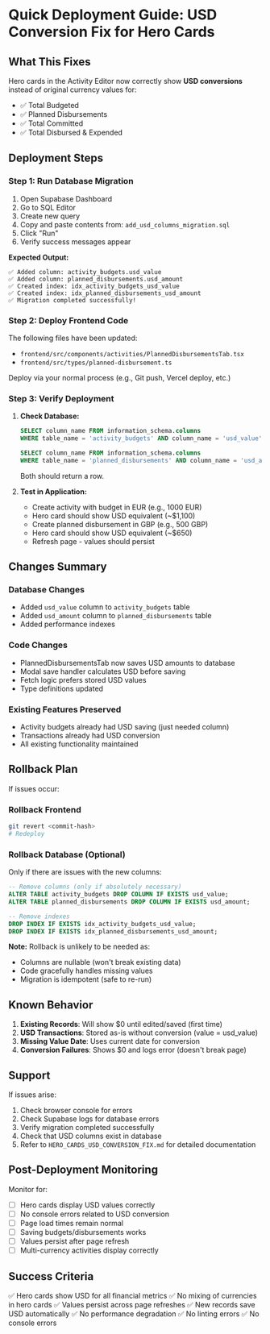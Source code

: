 # Quick Deployment Guide: USD Conversion Fix for Hero Cards

## What This Fixes

Hero cards in the Activity Editor now correctly show **USD conversions** instead of original currency values for:
- ✅ Total Budgeted
- ✅ Planned Disbursements  
- ✅ Total Committed
- ✅ Total Disbursed & Expended

## Deployment Steps

### Step 1: Run Database Migration

1. Open Supabase Dashboard
2. Go to SQL Editor
3. Create new query
4. Copy and paste contents from: `add_usd_columns_migration.sql`
5. Click "Run"
6. Verify success messages appear

**Expected Output:**
```
✅ Added column: activity_budgets.usd_value
✅ Added column: planned_disbursements.usd_amount
✅ Created index: idx_activity_budgets_usd_value
✅ Created index: idx_planned_disbursements_usd_amount
✅ Migration completed successfully!
```

### Step 2: Deploy Frontend Code

The following files have been updated:
- `frontend/src/components/activities/PlannedDisbursementsTab.tsx`
- `frontend/src/types/planned-disbursement.ts`

Deploy via your normal process (e.g., Git push, Vercel deploy, etc.)

### Step 3: Verify Deployment

1. **Check Database:**
   ```sql
   SELECT column_name FROM information_schema.columns 
   WHERE table_name = 'activity_budgets' AND column_name = 'usd_value';
   
   SELECT column_name FROM information_schema.columns 
   WHERE table_name = 'planned_disbursements' AND column_name = 'usd_amount';
   ```
   Both should return a row.

2. **Test in Application:**
   - Create activity with budget in EUR (e.g., 1000 EUR)
   - Hero card should show USD equivalent (~$1,100)
   - Create planned disbursement in GBP (e.g., 500 GBP)
   - Hero card should show USD equivalent (~$650)
   - Refresh page - values should persist

## Changes Summary

### Database Changes
- Added `usd_value` column to `activity_budgets` table
- Added `usd_amount` column to `planned_disbursements` table
- Added performance indexes

### Code Changes
- PlannedDisbursementsTab now saves USD amounts to database
- Modal save handler calculates USD before saving
- Fetch logic prefers stored USD values
- Type definitions updated

### Existing Features Preserved
- Activity budgets already had USD saving (just needed column)
- Transactions already had USD conversion
- All existing functionality maintained

## Rollback Plan

If issues occur:

### Rollback Frontend
```bash
git revert <commit-hash>
# Redeploy
```

### Rollback Database (Optional)
Only if there are issues with the new columns:
```sql
-- Remove columns (only if absolutely necessary)
ALTER TABLE activity_budgets DROP COLUMN IF EXISTS usd_value;
ALTER TABLE planned_disbursements DROP COLUMN IF EXISTS usd_amount;

-- Remove indexes
DROP INDEX IF EXISTS idx_activity_budgets_usd_value;
DROP INDEX IF EXISTS idx_planned_disbursements_usd_amount;
```

**Note:** Rollback is unlikely to be needed as:
- Columns are nullable (won't break existing data)
- Code gracefully handles missing values
- Migration is idempotent (safe to re-run)

## Known Behavior

1. **Existing Records**: Will show $0 until edited/saved (first time)
2. **USD Transactions**: Stored as-is without conversion (value = usd_value)
3. **Missing Value Date**: Uses current date for conversion
4. **Conversion Failures**: Shows $0 and logs error (doesn't break page)

## Support

If issues arise:
1. Check browser console for errors
2. Check Supabase logs for database errors
3. Verify migration completed successfully
4. Check that USD columns exist in database
5. Refer to `HERO_CARDS_USD_CONVERSION_FIX.md` for detailed documentation

## Post-Deployment Monitoring

Monitor for:
- [ ] Hero cards display USD values correctly
- [ ] No console errors related to USD conversion
- [ ] Page load times remain normal
- [ ] Saving budgets/disbursements works
- [ ] Values persist after page refresh
- [ ] Multi-currency activities display correctly

## Success Criteria

✅ Hero cards show USD for all financial metrics
✅ No mixing of currencies in hero cards
✅ Values persist across page refreshes
✅ New records save USD automatically
✅ No performance degradation
✅ No linting errors
✅ No console errors
